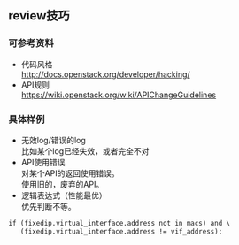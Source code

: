 review技巧
-----
### 可参考资料 
+ 代码风格  
http://docs.openstack.org/developer/hacking/  
+ API规则  
https://wiki.openstack.org/wiki/APIChangeGuidelines  

### 具体样例  
+ 无效log/错误的log  
比如某个log已经失效，或者完全不对  
+ API使用错误  
对某个API的返回使用错误。  
使用旧的，废弃的API。   
+ 逻辑表达式（性能最优）   
优先判断不等。  
```xml
if (fixedip.virtual_interface.address not in macs) and \
   (fixedip.virtual_interface.address != vif_address):
```
